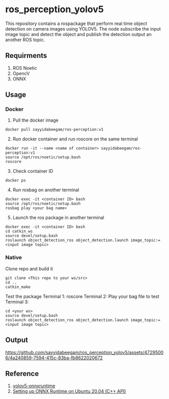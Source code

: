 # ros_perception_yolov5 
This repository contains a rospackage that perform real time object detection on camera images using YOLOV5. The node subscribe the input image topic and detect the object and publish the detection output an another ROS topic.

## Requirments
1. ROS Noetic
2. OpencV
3. ONNX

## Usage
### Docker
1. Pull the docker image
```
docker pull sayyidabeegam/ros-perception:v1
```
2. Run docker container and run roscore on the same terminal
```
docker run -it --name <name of container> sayyidabeegam/ros-perception:v1
source /opt/ros/noetic/setup.bash
roscore
```
3. Check container ID
```
docker ps
```
4. Run rosbag on another terminal
```
docker exec -it <container ID> bash
source /opt/ros/noetic/setup.bash
rosbag play <your bag name>
```
5. Launch the ros package in another terminal
```
docker exec -it <container ID> bash
cd catkin_ws
source devel/setup.bash
roslaunch object_detection_ros object_detection.launch image_topic:=<input image topic>
```
### Native
Clone repo and build it
```
git clone <This repo to your ws/src>
cd ..
catkin_make
```
Test the package
Terminal 1: roscore
Terminal 2: Play your bag file to test
Terminal 3:
```
cd <your ws>
source devel/setup.bash
roslaunch object_detection_ros object_detection.launch image_topic:=<input image topic>
```

## Output


https://github.com/sayyidabeegam/ros_perception_yolov5/assets/47295006/4a240859-7594-415c-83ba-fb8622020672



## Reference
1. [yolov5-onnxruntime ](https://github.com/itsnine/yolov5-onnxruntime)
2. [Setting up ONNX Runtime on Ubuntu 20.04 (C++ API)](https://stackoverflow.com/questions/63420533/setting-up-onnx-runtime-on-ubuntu-20-04-c-api)
